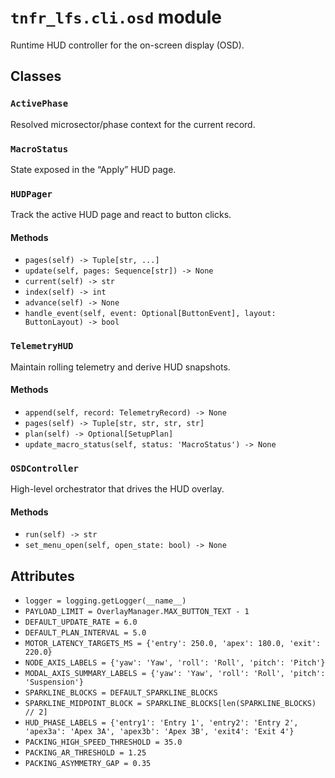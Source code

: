 # `tnfr_lfs.cli.osd` module
Runtime HUD controller for the on-screen display (OSD).

## Classes
### `ActivePhase`
Resolved microsector/phase context for the current record.

### `MacroStatus`
State exposed in the “Apply” HUD page.

### `HUDPager`
Track the active HUD page and react to button clicks.

#### Methods
- `pages(self) -> Tuple[str, ...]`
- `update(self, pages: Sequence[str]) -> None`
- `current(self) -> str`
- `index(self) -> int`
- `advance(self) -> None`
- `handle_event(self, event: Optional[ButtonEvent], layout: ButtonLayout) -> bool`

### `TelemetryHUD`
Maintain rolling telemetry and derive HUD snapshots.

#### Methods
- `append(self, record: TelemetryRecord) -> None`
- `pages(self) -> Tuple[str, str, str, str]`
- `plan(self) -> Optional[SetupPlan]`
- `update_macro_status(self, status: 'MacroStatus') -> None`

### `OSDController`
High-level orchestrator that drives the HUD overlay.

#### Methods
- `run(self) -> str`
- `set_menu_open(self, open_state: bool) -> None`

## Attributes
- `logger = logging.getLogger(__name__)`
- `PAYLOAD_LIMIT = OverlayManager.MAX_BUTTON_TEXT - 1`
- `DEFAULT_UPDATE_RATE = 6.0`
- `DEFAULT_PLAN_INTERVAL = 5.0`
- `MOTOR_LATENCY_TARGETS_MS = {'entry': 250.0, 'apex': 180.0, 'exit': 220.0}`
- `NODE_AXIS_LABELS = {'yaw': 'Yaw', 'roll': 'Roll', 'pitch': 'Pitch'}`
- `MODAL_AXIS_SUMMARY_LABELS = {'yaw': 'Yaw', 'roll': 'Roll', 'pitch': 'Suspension'}`
- `SPARKLINE_BLOCKS = DEFAULT_SPARKLINE_BLOCKS`
- `SPARKLINE_MIDPOINT_BLOCK = SPARKLINE_BLOCKS[len(SPARKLINE_BLOCKS) // 2]`
- `HUD_PHASE_LABELS = {'entry1': 'Entry 1', 'entry2': 'Entry 2', 'apex3a': 'Apex 3A', 'apex3b': 'Apex 3B', 'exit4': 'Exit 4'}`
- `PACKING_HIGH_SPEED_THRESHOLD = 35.0`
- `PACKING_AR_THRESHOLD = 1.25`
- `PACKING_ASYMMETRY_GAP = 0.35`

